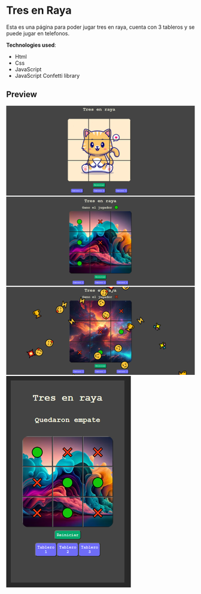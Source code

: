 # Tres en Raya

Esta es una página para poder jugar tres en raya, cuenta con 3 tableros y se puede jugar en telefonos.

**Technologies used**:

-   Html
-   Css
-   JavaScript
-   JavaScript Confetti library

## Preview

![](https://github.com/Ripca/TresEnRaya/blob/master/preview/Tab1.PNG)
![](https://github.com/Ripca/TresEnRaya/blob/master/preview/Tab2PantallaGanador.PNG)
![](https://github.com/Ripca/TresEnRaya/blob/master/preview/PantallaGanador.PNG)
![](https://github.com/Ripca/TresEnRaya/blob/master/preview/Mobile.PNG)

